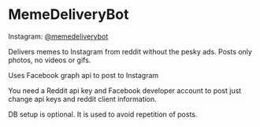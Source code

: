 # MemeDeliveryBot

Instagram: [@memedeliverybot][insta]

[insta]: https://www.instagram.com/memedeliverybot/
Delivers memes to Instagram from reddit without the pesky ads.
Posts only photos, no videos or gifs.

Uses Facebook graph api to post to Instagram

You need a Reddit api key and Facebook developer account to post
just change api keys and reddit client information. 

DB setup is optional. It is used to avoid repetition of posts.
